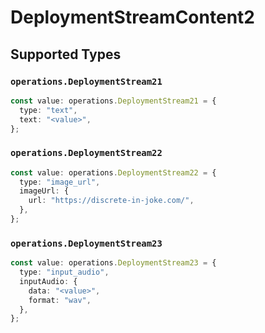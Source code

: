 # DeploymentStreamContent2


## Supported Types

### `operations.DeploymentStream21`

```typescript
const value: operations.DeploymentStream21 = {
  type: "text",
  text: "<value>",
};
```

### `operations.DeploymentStream22`

```typescript
const value: operations.DeploymentStream22 = {
  type: "image_url",
  imageUrl: {
    url: "https://discrete-in-joke.com/",
  },
};
```

### `operations.DeploymentStream23`

```typescript
const value: operations.DeploymentStream23 = {
  type: "input_audio",
  inputAudio: {
    data: "<value>",
    format: "wav",
  },
};
```

